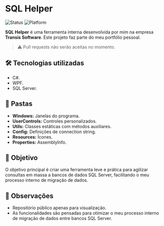 # SQL Helper
![Status](https://img.shields.io/badge/status-em%20desenvolvimento-yellow)
![Platform](https://img.shields.io/badge/plataforma-Windows-blue)

**SQL Helper** é uma ferramenta interna desenvolvida por mim na empresa **Transis Software**.
Este projeto faz parte do meu portfólio pessoal.

> ⚠️ Pull requests não serão aceitas no momento.

## 🛠️ Tecnologias utilizadas
- C#.
- WPF.
- SQL Server.

## 📁 Pastas
- **Windows:** Janelas do programa.
- **UserControls:** Controles personalizados.
- **Utils:** Classes estáticas com métodos auxiliares.
- **Config:** Definições de connection string.
- **Resources:** Ícones.
- **Properties:** AssemblyInfo.
  
## 🎯 Objetivo
O objetivo principal é criar uma ferramenta leve e prática para agilizar consultas em massa a bancos de dados SQL Server, facilitando o meu processo interno de migração de dados.

## 📌 Observações
- Repositório público apenas para visualização.
- As funcionalidades são pensadas para otimizar o meu processo interno de migração de dados entre bancos SQL Server.
